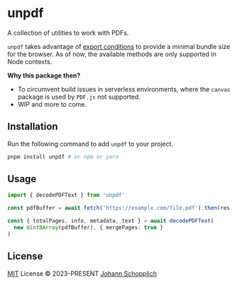 # unpdf

A collection of utilities to work with PDFs.

`unpdf` takes advantage of [export conditions](https://nodejs.org/api/packages.html#packages_conditional_exports) to provide a minimal bundle size for the browser. As of now, the available methods are only supported in Node contexts.

**Why this package then?**

- To circumvent build issues in serverless environments, where the `canvas` package is used by `PDF.js` not supported.
- WIP and more to come.

## Installation

Run the following command to add `unpdf` to your project.

```bash
pnpm install unpdf # or npm or yarn
```

## Usage

```ts
import { decodePDFText } from 'unpdf'

const pdfBuffer = await fetch('https://example.com/file.pdf').then(res => res.arrayBuffer())

const { totalPages, info, metadata, text } = await decodePDFText(
  new Uint8Array(pdfBuffer), { mergePages: true }
)
```

## License

[MIT](./LICENSE) License © 2023-PRESENT [Johann Schopplich](https://github.com/johannschopplich)
